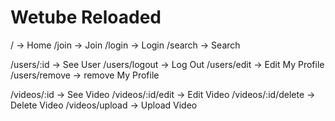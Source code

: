 # Wetube Reloaded

/ -> Home
/join -> Join
/login -> Login
/search -> Search

/users/:id -> See User
/users/logout -> Log Out
/users/edit -> Edit My Profile
/users/remove -> remove My Profile

/videos/:id -> See Video
/videos/:id/edit -> Edit Video
/videos/:id/delete -> Delete Video
/videos/upload -> Upload Video
